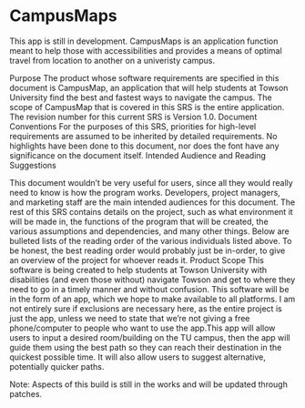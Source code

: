 # CampusMaps


This app is still in development. 
CampusMaps is an application function meant to help those with accessibilities and provides a means of optimal travel from location to another on a univeristy campus.

Purpose 
The product whose software requirements are specified in this document is CampusMap, an application that will help students at Towson University find the best and fastest ways to navigate the campus. The scope of CampusMap that is covered in this SRS is the entire application. The revision number for this current SRS is Version 1.0.
Document Conventions
For the purposes of this SRS, priorities for high-level requirements are assumed to be inherited by detailed requirements. No highlights have been done to this document, nor does the font have any significance on the document itself.
Intended Audience and Reading Suggestions

This document wouldn’t be very useful for users, since all they would really need to know is how the program works. Developers, project managers, and marketing staff are the main intended audiences for this document. The rest of this SRS contains details on the project, such as what environment it will be made in, the functions of the program that will be created, the various assumptions and dependencies, and many other things. Below are bulleted lists of the reading order of the various individuals listed above. To be honest, the best reading order would probably just be in-order, to give an overview of the project for whoever reads it.
Product Scope
This software is being created to help students at Towson University with disabilities (and even those without) navigate Towson and get to where they need to go in a timely manner and without confusion. This software will be in the form of an app, which we hope to make available to all platforms. I am not entirely sure if exclusions are necessary here, as the entire project is just the app, unless we need to state that we’re not giving a free phone/computer to people who want to use the app.This app will allow users to input a desired room/building on the TU campus, then the app will guide them using the best path so they can reach their destination in the quickest possible time. It will also allow users to suggest alternative, potentially quicker paths. 

Note: Aspects of this build is still in the works and will be updated through patches. 
